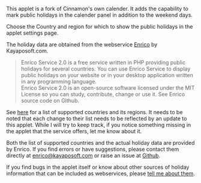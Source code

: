 This applet is a fork of Cinnamon's own calender. It adds the capability to mark
public holidays in the calender panel in addition to the weekend days.

Choose the Country and region for which to show the public holidays in the applet
settings page.

The holiday data are obtained from the webservice [Enrico](http://kayaposoft.com/enrico/)
by Kayaposoft.com.

> Enrico Service 2.0 is a free service written in PHP providing public holidays for several 
  countries. You can use Enrico Service to display public holidays on your website or in your 
  desktop application written in any programming language.  
  Enrico Service 2.0 is an open-source software licensed under the MIT License so you can 
  study, contribute, change or use it. See Enrico source code on Github.

See [here](http://holidays.kayaposoft.com/) for a list of supported countries and
its regions. It needs to be noted that each change to their list needs to be reflected
by an update to this applet. While I will try to keep track, if you notice something
missing in the applet that the service offers, let me know about it.

Both the list of supported countries and the actual holiday data are provided
by Enrico. If you find errors or have suggestions, please contact them directly
at enrico@kayaposoft.com or raise an issue at [Github](https://github.com/jurajmajer/enrico).

If you find bugs in the applet itself or know about other sources of holiday information
that can be included as webservices, please
[tell me about them](https://github.com/linuxmint/cinnamon-spices-applets/issues).